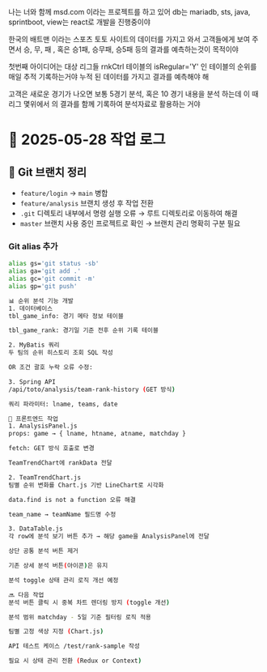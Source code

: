 
나는 너와 함께 msd.com 이라는 프로젝트를 하고 있어
db는 mariadb,
sts,
java,
sprintboot,
view는 react로 개발을 진행중이야

한국의 배트맨 이라는 스포츠 토토 사이트의 데이터를 가지고 와서
고객들에게 보여 주면서 승, 무, 패 , 혹은 승1패, 승무패, 승5패 등의 결과를 예측하는것이 목적이야

첫번째 아이디어는 대상 리그들 rnkCtrl 테이블의 isRegular='Y' 인 테이블의 순위를 매일 추적 기록하는거야
누적 된 데이터를 가지고 결과를 예측해야 해

고객은 새로운 경기가 나오면 보통 5경기 분석, 혹은 10 경기 내용을 분석 하는데 이 때 리그 몇위에서 의 결과를 함께 기록하여 분석자료로 활용하는 거야


# 📅 2025-05-28 작업 로그

## 🔀 Git 브랜치 정리
- `feature/login` → `main` 병합
- `feature/analysis` 브랜치 생성 후 작업 전환
- `.git` 디렉토리 내부에서 명령 실행 오류 → 루트 디렉토리로 이동하여 해결
- `master` 브랜치 사용 중인 프로젝트로 확인 → 브랜치 관리 명확히 구분 필요

### Git alias 추가
```bash
alias gs='git status -sb'
alias ga='git add .'
alias gc='git commit -m'
alias gp='git push'

📊 순위 분석 기능 개발
1. 데이터베이스
tbl_game_info: 경기 메타 정보 테이블

tbl_game_rank: 경기일 기준 전후 순위 기록 테이블

2. MyBatis 쿼리
두 팀의 순위 히스토리 조회 SQL 작성

OR 조건 괄호 누락 오류 수정:

3. Spring API
/api/toto/analysis/team-rank-history (GET 방식)

쿼리 파라미터: lname, teams, date

🧩 프론트엔드 작업
1. AnalysisPanel.js
props: game → { lname, htname, atname, matchday }

fetch: GET 방식 호출로 변경

TeamTrendChart에 rankData 전달

2. TeamTrendChart.js
팀별 순위 변화를 Chart.js 기반 LineChart로 시각화

data.find is not a function 오류 해결

team_name → teamName 필드명 수정

3. DataTable.js
각 row에 분석 보기 버튼 추가 → 해당 game을 AnalysisPanel에 전달

상단 공통 분석 버튼 제거

기존 상세 분석 버튼(아이콘)은 유지

분석 toggle 상태 관리 로직 개선 예정

🔜 다음 작업
분석 버튼 클릭 시 중복 차트 렌더링 방지 (toggle 개선)

분석 범위 matchday - 5일 기준 필터링 로직 적용

팀별 고정 색상 지정 (Chart.js)

API 테스트 케이스 /test/rank-sample 작성

필요 시 상태 관리 전환 (Redux or Context)

